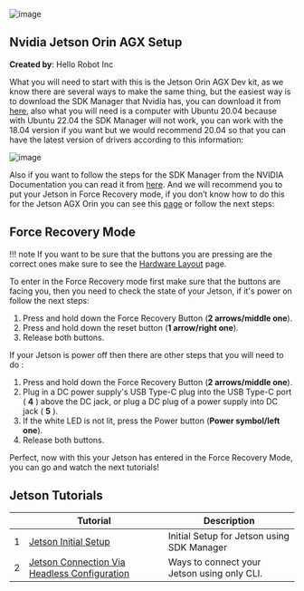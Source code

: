 ![image](https://github.com/hello-robot/stretch_tool_share/blob/feature/jetson_tutorials/images/banner.png)

## Nvidia Jetson Orin AGX Setup

**Created by**: Hello Robot Inc

What you will need to start with this is the Jetson Orin AGX Dev kit, as we know there are several ways to make the same thing, but the easiest way is to download the SDK Manager that Nvidia has, you can download it from [here](https://developer.nvidia.com/sdk-manager), also what you will need is a computer with Ubuntu 20.04 because with Ubuntu 22.04 the SDK Manager will not work, you can work with the 18.04 version if you want but we would recommend 20.04 so that you can have the latest version of drivers according to this information:

![image](https://github.com/hello-robot/stretch_tool_share/assets/141784078/d643a978-af3d-4d99-9537-7237489c8236)

Also if you want to follow the steps for the SDK Manager from the NVIDIA Documentation you can read it from [here](https://docs.nvidia.com/sdk-manager/index.html). And we will recommend you to put your Jetson in Force Recovery mode, if you don’t know how to do this for the Jetson AGX Orin you can see this [page](https://developer.nvidia.com/embedded/learn/jetson-agx-orin-devkit-user-guide/howto.html) or follow the next steps:

## Force Recovery Mode
!!! note
    If you want to be sure that the buttons you are pressing are the correct ones make sure to see the [Hardware Layout](https://developer.nvidia.com/embedded/learn/jetson-agx-orin-devkit-user-guide/developer_kit_layout.html) page.

To enter in the Force Recovery mode first make sure that the buttons are facing you, then you need to check the state of your Jetson, if it's power on follow the next steps:
1. Press and hold down the Force Recovery Button (**2 arrows/middle one**).
2. Press and hold down the reset button (**1 arrow/right one**).
3. Release both buttons.

If your Jetson is power off then there are other steps that you will need to do :
1. Press and hold down the Force Recovery Button (**2 arrows/middle one**).
2. Plug in a DC power supply's USB Type-C plug into the USB Type-C port ( **4** ) above the DC jack, or plug a DC plug of a power supply into DC jack ( **5** ).
3. If the white LED is not lit, press the Power button (**Power symbol/left one**).
4. Release both buttons.

Perfect, now with this your Jetson has entered in the Force Recovery Mode, you can go and watch the next tutorials!
## Jetson Tutorials
|  | Tutorial                                                                        | Description                                        |
|--|---------------------------------------------------------------------------------|----------------------------------------------------|
| 1 | [Jetson Initial Setup](jetson_inital_setup.md)                                           | Initial Setup for Jetson using SDK Manager|
| 2 | [Jetson Connection Via Headless Configuration](jetson_connection_headless_configuration.md)                  | Ways to connect your Jetson using only CLI. |
